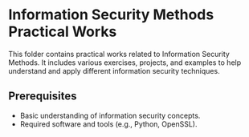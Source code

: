 # Information Security Methods Practical Works

This folder contains practical works related to Information Security Methods. It includes various exercises, projects, and examples to help understand and apply different information security techniques.

## Prerequisites

- Basic understanding of information security concepts.
- Required software and tools (e.g., Python, OpenSSL).
